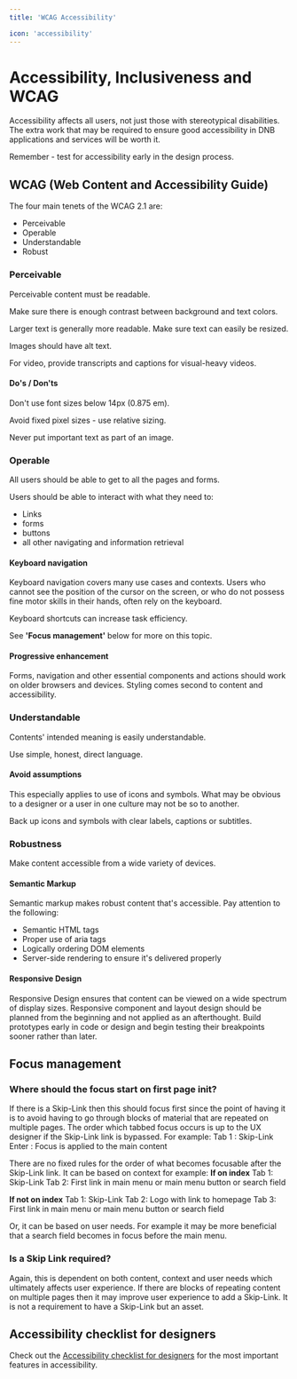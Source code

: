 ```yaml
---
title: 'WCAG Accessibility'

icon: 'accessibility'
---
```


# Accessibility, Inclusiveness and WCAG

Accessibility affects all users, not just those with stereotypical disabilities. The extra work that may be required to ensure good accessibility in DNB applications and services will be worth it.

Remember - test for accessibility early in the design process.

## WCAG (Web Content and Accessibility Guide)

The four main tenets of the WCAG 2.1 are:

- Perceivable
- Operable
- Understandable
- Robust

### Perceivable

Perceivable content must be readable.

Make sure there is enough contrast between background and text colors.

Larger text is generally more readable. Make sure text can easily be resized.

Images should have alt text.

For video, provide transcripts and captions for visual-heavy videos.

#### Do's / Don'ts

Don't use font sizes below 14px (0.875 em).

Avoid fixed pixel sizes - use relative sizing.

Never put important text as part of an image.

### Operable

All users should be able to get to all the pages and forms.

Users should be able to interact with what they need to:

- Links
- forms
- buttons
- all other navigating and information retrieval

#### Keyboard navigation

Keyboard navigation covers many use cases and contexts. Users who cannot see the position of the cursor on the screen, or who do not possess fine motor skills in their hands, often rely on the keyboard.

Keyboard shortcuts can increase task efficiency.

See **'Focus management'** below for more on this topic.

#### Progressive enhancement

Forms, navigation and other essential components and actions should work on older browsers and devices. Styling comes second to content and accessibility.

### Understandable

Contents' intended meaning is easily understandable.

Use simple, honest, direct language.

#### Avoid assumptions

This especially applies to use of icons and symbols. What may be obvious to a designer or a user in one culture may not be so to another.

Back up icons and symbols with clear labels, captions or subtitles.

### Robustness

Make content accessible from a wide variety of devices.

#### Semantic Markup

Semantic markup makes robust content that's accessible. Pay attention to the following:

- Semantic HTML tags
- Proper use of aria tags
- Logically ordering DOM elements
- Server-side rendering to ensure it's delivered properly

#### Responsive Design

Responsive Design ensures that content can be viewed on a wide spectrum of display sizes.
Responsive component and layout design should be planned from the beginning and not applied as an afterthought. Build prototypes early in code or design and begin testing their breakpoints sooner rather than later.

## Focus management

### Where should the focus start on first page init?

If there is a Skip-Link then this should focus first since the point of having it is to avoid having to go through blocks of material that are repeated on multiple pages.
The order which tabbed focus occurs is up to the UX designer if the Skip-Link link is bypassed. For example:
Tab 1 : Skip-Link
Enter : Focus is applied to the main content

There are no fixed rules for the order of what becomes focusable after the Skip-Link link. It can be based on context for example:
**If on index**
Tab 1: Skip-Link
Tab 2: First link in main menu or main menu button or search field

**If not on index**
Tab 1: Skip-Link
Tab 2: Logo with link to homepage
Tab 3: First link in main menu or main menu button or search field

Or, it can be based on user needs. For example it may be more beneficial that a search field becomes in focus before the main menu.

### Is a Skip Link required?

Again, this is dependent on both content, context and user needs which ultimately affects user experience. If there are blocks of repeating content on multiple pages then it may improve user experience to add a Skip-Link.
It is not a requirement to have a Skip-Link but an asset.

## Accessibility checklist for designers

Check out the [Accessibility checklist for designers](/quickguide-designer/checklist) for the most important features in accessibility. 